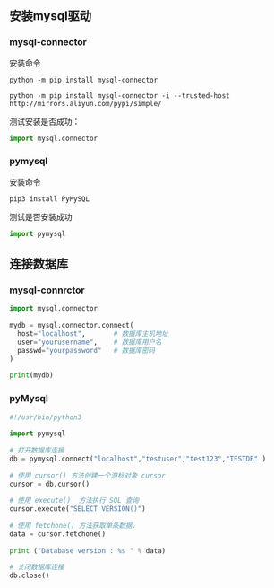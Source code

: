 ## 安装mysql驱动

### mysql-connector

安装命令

```shell
python -m pip install mysql-connector
```

```
python -m pip install mysql-connector -i --trusted-host http://mirrors.aliyun.com/pypi/simple/
```

测试安装是否成功：

```python
import mysql.connector
```

### pymysql

安装命令

```shell
pip3 install PyMySQL
```

测试是否安装成功

```python
import pymysql
```



## 连接数据库

### mysql-connrctor

```python
import mysql.connector
 
mydb = mysql.connector.connect(
  host="localhost",       # 数据库主机地址
  user="yourusername",    # 数据库用户名
  passwd="yourpassword"   # 数据库密码
)
 
print(mydb)
```

### pyMysql

```python
#!/usr/bin/python3
 
import pymysql
 
# 打开数据库连接
db = pymysql.connect("localhost","testuser","test123","TESTDB" )
 
# 使用 cursor() 方法创建一个游标对象 cursor
cursor = db.cursor()
 
# 使用 execute()  方法执行 SQL 查询 
cursor.execute("SELECT VERSION()")
 
# 使用 fetchone() 方法获取单条数据.
data = cursor.fetchone()
 
print ("Database version : %s " % data)
 
# 关闭数据库连接
db.close()
```

